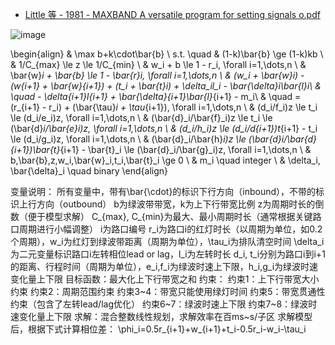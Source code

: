 - [Little 等 - 1981 - MAXBAND A versatile program for setting signals o.pdf](https://github.com/SSW-Talon/Survey_RL_Light/files/15141078/Little.-.1981.-.MAXBAND.A.versatile.program.for.setting.signals.o.pdf)

![image](https://github.com/SSW-Talon/Survey_RL_Light/assets/70064164/8df29efb-01de-423b-96e2-ee537b9255c7)

\begin{align}
    & \max b+k\cdot\bar{b} \\
    s.t. \quad & (1-k)\bar{b} \ge (1-k)kb \\
    & 1/C_{max} \le z \le 1/C_{min} \\ 
    & w_i + b \le 1 - r_i, \forall i=1,\dots,n \\
    & \bar{w}_i + \bar{b} \le 1 - \bar{r}_i, \forall i=1,\dots,n \\
    & (w_i + \bar{w}_i) - (w_{i+1} + \bar{w}_{i+1}) + (t_i + \bar{t}_i) + 
\delta_il_i - \bar{\delta}_i\bar{l}_i\\
    & \quad - \delta_{i+1}l_{i+1} + \bar{\delta}_{i+1}\bar{l}_{i+1} - m_i\\
    & \quad = (r_{i+1} - r_i) + (\bar{\tau}_i + \tau_{i+1}), \forall i=1,\dots,n \\
    & (d_i/f_i)z \le t_i \le (d_i/e_i)z, \forall i=1,\dots,n \\
    & (\bar{d}_i/\bar{f}_i)z \le t_i \le (\bar{d}_i/\bar{e}_i)z, \forall i=1,\dots,n \\
    & (d_i/h_i)z \le (d_i/d_{i+1})t_{i+1} - t_i \le (d_i/g_i)z, \forall i=1,\dots,n \\
    & (\bar{d}_i/\bar{h}_i)z \le (\bar{d}_i/\bar{d}_{i+1})\bar{t}_{i+1} - \bar{t}_i \le (\bar{d}_i/\bar{g}_i)z, \forall i=1,\dots,n \\
    & b,\bar{b},z,w_i,\bar{w}_i,t_i,\bar{t}_i \ge 0 \\
    & m_i \quad integer \\
    & \delta_i, \bar{\delta}_i \quad binary
\end{align}

变量说明：
所有变量中，带有\bar{\cdot}的标识下行方向（inbound），不带的标识上行方向（outbound）
b为绿波带带宽，k为上下行带宽比例
z为周期时长的倒数（便于模型求解）
C_{max}, C_{min}为最大、最小周期时长（通常根据关键路口周期进行小幅调整）
i为路口编号
r_i为路口i的红灯时长（以周期为单位，如0.2个周期），w_i为红灯到绿波带距离（周期为单位），\tau_i为排队清空时间
\delta_i为二元变量标识路口i左转相位lead or lag，l_i为左转时长
d_i, t_i分别为路口i到i+1的距离、行程时间（周期为单位），e_i,f_i为绿波时速上下限，h_i,g_i为绿波时速变化量上下限
目标函数：最大化上下行带宽之和
约束：
约束1：上下行带宽大小约束
约束2：周期范围约束
约束3~4：带宽只能使用绿灯时间
约束5：带宽贯通性约束（包含了左转lead/lag优化）
约束6~7：绿波时速上下限
约束7~8：绿波时速变化量上下限
求解：混合整数线性规划，求解效率在百ms~s/子区
求解模型后，根据下式计算相位差：
\phi_i=0.5r_{i+1}+w_{i+1}+t_i-0.5r_i-w_i-\tau_i
